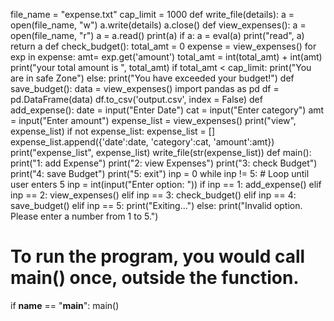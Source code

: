 file_name = "expense.txt"
cap_limit = 1000
def write_file(details):
  a = open(file_name, "w")
  a.write(details)
  a.close()
def view_expenses():
  a = open(file_name, "r")
  a = a.read()
  print(a)
  if a:
    a = eval(a)
    print("read", a)
    return a
def check_budget():
    total_amt = 0
    expense = view_expenses()
    for exp in expense:
        amt= exp.get('amount')
        total_amt = int(total_amt) + int(amt)
    print("your total amount is ", total_amt)
    if total_amt < cap_limit:
        print("You are in safe Zone")
    else:
        print("You have exceeded your budget!")
def save_budget():
    data = view_expenses()
    import pandas as pd
    df = pd.DataFrame(data)
    df.to_csv('output.csv', index = False)
def add_expense():
    date = input("Enter Date")
    cat = input("Enter category")
    amt = input("Enter amount")
    expense_list = view_expenses()
    print("view", expense_list)
    if not expense_list:
         expense_list = []
    expense_list.append({'date':date, 'category':cat, 'amount':amt})
    print("expense_list", expense_list)
    write_file(str(expense_list))
def main():
    print("1: add Expense")
    print("2: view Expenses")
    print("3: check Budget")
    print("4: save Budget")
    print("5: exit")
    inp = 0
    while inp != 5:  # Loop until user enters 5
            inp = int(input("Enter option: "))
            if inp == 1:
                add_expense()
            elif inp == 2:
                view_expenses()
            elif inp == 3:
                check_budget()
            elif inp == 4:
                save_budget()
            elif inp == 5:
                print("Exiting...")
            else:
                print("Invalid option. Please enter a number from 1 to 5.")
# To run the program, you would call main() once, outside the function.
if __name__ == "__main__":
    main()
